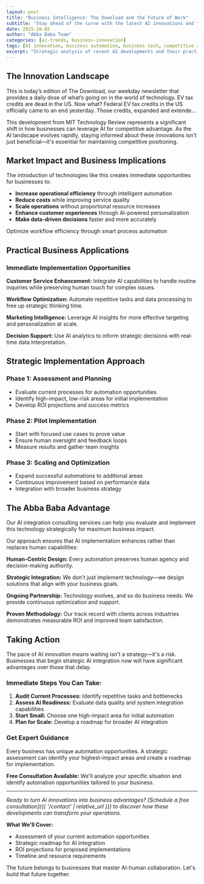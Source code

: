```yaml
---
layout: post
title: "Business Intelligence: The Download and the Future of Work"
subtitle: "Stay ahead of the curve with the latest AI innovations and their business applications"
date: 2025-10-05
author: "Abba Baba Team"
categories: [ai-trends, business-innovation]
tags: [AI innovation, business automation, business tech, competitive advantage]
excerpt: "Strategic analysis of recent AI developments and their practical applications for business automation and workflow optimization."
---
```


## The Innovation Landscape

This is today&#8217;s edition of The Download, our weekday newsletter that provides a daily dose of what&#8217;s going on in the world of technology. EV tax credits are dead in the US. Now what? Federal EV tax credits in the US officially came to an end yesterday. Those credits, expanded and extende...

This development from MIT Technology Review represents a significant shift in how businesses can leverage AI for competitive advantage. As the AI landscape evolves rapidly, staying informed about these innovations isn't just beneficial—it's essential for maintaining competitive positioning.

## Market Impact and Business Implications

The introduction of technologies like this creates immediate opportunities for businesses to:

- **Increase operational efficiency** through intelligent automation
- **Reduce costs** while improving service quality
- **Scale operations** without proportional resource increases
- **Enhance customer experiences** through AI-powered personalization
- **Make data-driven decisions** faster and more accurately

Optimize workflow efficiency through smart process automation

## Practical Business Applications

### Immediate Implementation Opportunities

**Customer Service Enhancement:**
Integrate AI capabilities to handle routine inquiries while preserving human touch for complex issues.

**Workflow Optimization:**
Automate repetitive tasks and data processing to free up strategic thinking time.

**Marketing Intelligence:**
Leverage AI insights for more effective targeting and personalization at scale.

**Decision Support:**
Use AI analytics to inform strategic decisions with real-time data interpretation.

## Strategic Implementation Approach

### Phase 1: Assessment and Planning
- Evaluate current processes for automation opportunities
- Identify high-impact, low-risk areas for initial implementation
- Develop ROI projections and success metrics

### Phase 2: Pilot Implementation
- Start with focused use cases to prove value
- Ensure human oversight and feedback loops
- Measure results and gather team insights

### Phase 3: Scaling and Optimization
- Expand successful automations to additional areas
- Continuous improvement based on performance data
- Integration with broader business strategy

## The Abba Baba Advantage

Our AI integration consulting services can help you evaluate and implement this technology strategically for maximum business impact.

Our approach ensures that AI implementation enhances rather than replaces human capabilities:

**Human-Centric Design:** Every automation preserves human agency and decision-making authority.

**Strategic Integration:** We don't just implement technology—we design solutions that align with your business goals.

**Ongoing Partnership:** Technology evolves, and so do business needs. We provide continuous optimization and support.

**Proven Methodology:** Our track record with clients across industries demonstrates measurable ROI and improved team satisfaction.

## Taking Action

The pace of AI innovation means waiting isn't a strategy—it's a risk. Businesses that begin strategic AI integration now will have significant advantages over those that delay.

### Immediate Steps You Can Take:

1. **Audit Current Processes:** Identify repetitive tasks and bottlenecks
2. **Assess AI Readiness:** Evaluate data quality and system integration capabilities
3. **Start Small:** Choose one high-impact area for initial automation
4. **Plan for Scale:** Develop a roadmap for broader AI integration

### Get Expert Guidance

Every business has unique automation opportunities. A strategic assessment can identify your highest-impact areas and create a roadmap for implementation.

**Free Consultation Available:** We'll analyze your specific situation and identify automation opportunities tailored to your business.

---

*Ready to turn AI innovations into business advantages? [Schedule a free consultation]({{ '/contact' | relative_url }}) to discover how these developments can transform your operations.*

**What We'll Cover:**
- Assessment of your current automation opportunities
- Strategic roadmap for AI integration
- ROI projections for proposed implementations
- Timeline and resource requirements

The future belongs to businesses that master AI-human collaboration. Let's build that future together.


